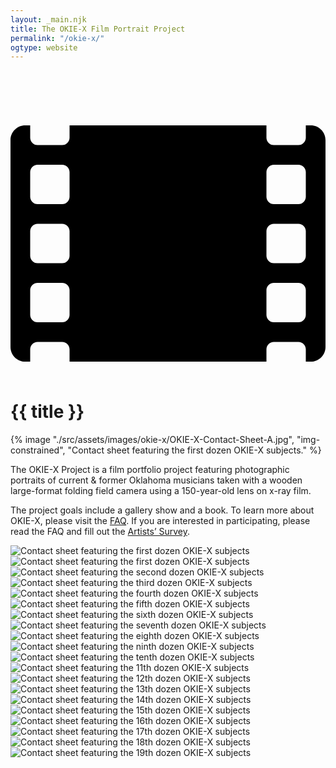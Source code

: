 ```yaml
---
layout: _main.njk
title: The OKIE-X Film Portrait Project
permalink: "/okie-x/"
ogtype: website
---
```


<!-- markdownlint-disable MD025 -->
# <icon-l class="bigger icon-before"><span class="with-icon"><svg id="icon-xray-film-duo" xmlns="http://www.w3.org/2000/svg" viewBox="0 0 512 512"><path fill="var(--mpb-color-accent)" d="M488,64h-8v20c0,6.6-5.4,12-12,12h-40c-6.6,0-12-5.4-12-12v-20H96v20c0,6.6-5.4,12-12,12h-40c-6.6,0-12-5.4-12-12v-20h-8c-13.3,0-24,10.7-24,24v336c0,13.3,10.7,24,24,24h8v-20c0-6.6,5.4-12,12-12h40c6.6,0,12,5.4,12,12v20h320v-20c0-6.6,5.4-12,12-12h40c6.6,0,12,5.4,12,12v20h8c13.3,0,24-10.7,24-24V88c0-13.3-10.7-24-24-24ZM96,372c0,6.6-5.4,12-12,12h-40c-6.6,0-12-5.4-12-12v-40c0-6.6,5.4-12,12-12h40c6.6,0,12,5.4,12,12v40ZM96,276c0,6.6-5.4,12-12,12h-40c-6.6,0-12-5.4-12-12v-40c0-6.6,5.4-12,12-12h40c6.6,0,12,5.4,12,12v40ZM96,180c0,6.6-5.4,12-12,12h-40c-6.6,0-12-5.4-12-12v-40c0-6.6,5.4-12,12-12h40c6.6,0,12,5.4,12,12v40ZM480,372c0,6.6-5.4,12-12,12h-40c-6.6,0-12-5.4-12-12v-40c0-6.6,5.4-12,12-12h40c6.6,0,12,5.4,12,12v40ZM480,276c0,6.6-5.4,12-12,12h-40c-6.6,0-12-5.4-12-12v-40c0-6.6,5.4-12,12-12h40c6.6,0,12,5.4,12,12v40ZM480,180c0,6.6-5.4,12-12,12h-40c-6.6,0-12-5.4-12-12v-40c0-6.6,5.4-12,12-12h40c6.6,0,12,5.4,12,12v40Z"/><path fill="var(--mpb-color-accentReverse)" d="M381.093,331.052c9.21,9.218,9.21,24.15,0,33.36l-16.68,16.68c-9.21,9.21-24.15,9.21-33.36,0l-75.052-75.053-75.052,75.053c-9.21,9.21-24.15,9.21-33.36,0l-16.68-16.68c-9.21-9.218-9.21-24.15,0-33.36l75.053-75.052-75.053-75.052c-9.21-9.218-9.21-24.15,0-33.36l16.68-16.68c9.217-9.21,24.15-9.21,33.36,0l75.052,75.053,75.052-75.053c9.218-9.21,24.15-9.21,33.36,0l16.68,16.68c9.21,9.217,9.21,24.15,0,33.36l-75.053,75.052,75.053,75.052h0Z"/></svg> {{ title }}</icon-l>
<!-- markdownlint-enable MD025 -->
<mpb-dialog-img>

{% image "./src/assets/images/okie-x/OKIE-X-Contact-Sheet-A.jpg", "img-constrained", "Contact sheet featuring the first dozen OKIE-X subjects." %}</mpb-dialog-img>

The OKIE-X Project is a film portfolio project featuring photographic portraits of current & former Oklahoma musicians taken with a wooden large-format folding field camera using a 150-year-old lens on x-ray film.

The project goals include a gallery show and a book. To learn more about OKIE-X, please visit the [FAQ](/okie-x/okie-x-faq/). If you are interested in participating, please read the FAQ and fill out the [Artists’ Survey](/okie-x/okie-x-artists-survey/).

<mpb-dialog-gallery hint rel cols="8" data-pagefind-ignore>
  
  ![Contact sheet featuring the first dozen OKIE-X subjects](/assets/images/okie-x/OKIE-X-Contact-Sheet-A.jpg)
  ![Contact sheet featuring the first dozen OKIE-X subjects](/assets/images/okie-x/OKIE-X-Contact-Sheet-B.jpg)
  ![Contact sheet featuring the second dozen OKIE-X subjects](/assets/images/okie-x/OKIE-X-Contact-Sheet-C.jpg)
  ![Contact sheet featuring the third dozen OKIE-X subjects](/assets/images/okie-x/OKIE-X-Contact-Sheet-D.jpg)
  ![Contact sheet featuring the fourth dozen OKIE-X subjects](/assets/images/okie-x/OKIE-X-Contact-Sheet-E.jpg)
  ![Contact sheet featuring the fifth dozen OKIE-X subjects](/assets/images/okie-x/OKIE-X-Contact-Sheet-F.jpg)
  ![Contact sheet featuring the sixth dozen OKIE-X subjects](/assets/images/okie-x/OKIE-X-Contact-Sheet-G.jpg)
  ![Contact sheet featuring the seventh dozen OKIE-X subjects](/assets/images/okie-x/OKIE-X-Contact-Sheet-H.jpg)
  ![Contact sheet featuring the eighth dozen OKIE-X subjects](/assets/images/okie-x/OKIE-X-Contact-Sheet-I.jpg)
  ![Contact sheet featuring the ninth dozen OKIE-X subjects](/assets/images/okie-x/OKIE-X-Contact-Sheet-J.jpg)
  ![Contact sheet featuring the tenth dozen OKIE-X subjects](/assets/images/okie-x/OKIE-X-Contact-Sheet-K.jpg)
  ![Contact sheet featuring the 11th dozen OKIE-X subjects](/assets/images/okie-x/OKIE-X-Contact-Sheet-L.jpg)
  ![Contact sheet featuring the 12th dozen OKIE-X subjects](/assets/images/okie-x/OKIE-X-Contact-Sheet-M.jpg)
  ![Contact sheet featuring the 13th dozen OKIE-X subjects](/assets/images/okie-x/OKIE-X-Contact-Sheet-N.jpg)
  ![Contact sheet featuring the 14th dozen OKIE-X subjects](/assets/images/okie-x/OKIE-X-Contact-Sheet-O.jpg)
  ![Contact sheet featuring the 15th dozen OKIE-X subjects](/assets/images/okie-x/OKIE-X-Contact-Sheet-P.jpg)
  ![Contact sheet featuring the 16th dozen OKIE-X subjects](/assets/images/okie-x/OKIE-X-Contact-Sheet-Q.jpg)
  ![Contact sheet featuring the 17th dozen OKIE-X subjects](/assets/images/okie-x/OKIE-X-Contact-Sheet-R.jpg)
  ![Contact sheet featuring the 18th dozen OKIE-X subjects](/assets/images/okie-x/OKIE-X-Contact-Sheet-S.jpg)
  ![Contact sheet featuring the 19th dozen OKIE-X subjects](/assets/images/okie-x/OKIE-X-Contact-Sheet-T.jpg)
</mpb-dialog-gallery>
